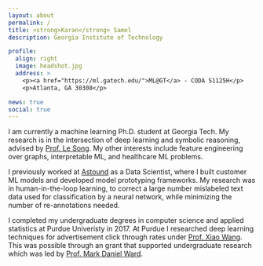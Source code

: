 ```yaml
---
layout: about
permalink: /
title: <strong>Karan</strong> Samel
description: Georgia Institute of Technology

profile:
  align: right
  image: headshot.jpg
  address: >
    <p><a href="https://ml.gatech.edu/">ML@GT</a> - CODA S1125H</p>
    <p>Atlanta, GA 30308</p>

news: true
social: true
---
```


I am currently a machine learning Ph.D. student at Georgia Tech. My research is in the intersection of deep learning and symbolic reasoning, advised by [Prof. Le Song](https://www.cc.gatech.edu/~lsong/). My other interests include feature engineering over graphs, interpretable ML, and healthcare ML problems.

I previously worked at [Astound](https://astound.ai) as a Data Scientist, where I built customer ML models and developed model prototyping frameworks. My research was in human-in-the-loop learning, to correct a large number mislabeled text data used for classification by a neural network, while minimizing the number of re-annotations needed.

I completed my undergraduate degrees in computer science and applied statistics at Purdue Univeristy in 2017. At Purdue I researched deep learning techniques for advertisement click through rates under [Prof. Xiao Wang](https://www.stat.purdue.edu/~wangxiao/index.html). This was possible through an grant that supported undergraduate research which was led by [Prof. Mark Daniel Ward](https://www.stat.purdue.edu/~mdw/).